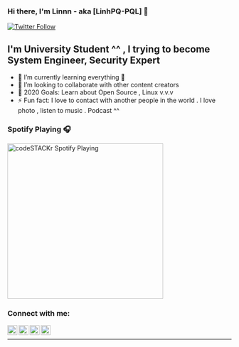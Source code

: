 
### Hi there, I'm Linnn - aka [LinhPQ-PQL] 👋

[![Twitter Follow](https://img.shields.io/twitter/follow/PhmQuangLinh20?color=1DA1F2&logo=twitter&style=for-the-badge)](https://twitter.com/PhmQuangLinh20)

## I'm University Student ^^ , I trying to become System Engineer, Security Expert

- 🌱 I’m currently learning everything 🤣
- 👯 I’m looking to collaborate with other content creators
- 🥅 2020 Goals: Learn about Open Source , Linux v.v.v
- ⚡ Fun fact: I love to contact with another people in the world .
			  I love photo , listen  to music . Podcast ^^

### Spotify Playing 🎧

[<img src="https://now-playing-codestackr.vercel.app/api/spotify-playing" alt="codeSTACKr Spotify Playing" width="350" />](https://open.spotify.com/user/swyqyimdc12jajde4vpwd2x1b)

### Connect with me:


<a href="https://twitter.com/PhmQuangLinh20"><img align="left" alt="PhmQuangLinh20| Twitter" width="22px" src="https://cdn.jsdelivr.net/npm/simple-icons@v3/icons/twitter.svg" /></a>
<a href="https://www.linkedin.com/in/pham-quang-linh-89aa10210/"><img align="left" alt="pham-quang-linh-89aa10210| LinkedIn" width="22px" src="https://cdn.jsdelivr.net/npm/simple-icons@v3/icons/linkedin.svg" /></a>
<a href="https://www.instagram.com/quanglinh.1/"><img align="left" alt="quanglinh.1| Instagram" width="22px" src="https://cdn.jsdelivr.net/npm/simple-icons@v3/icons/instagram.svg" /></a>
<a href="https://www.facebook.com/addcainay/"><img align="left" alt="addcainay| Facebook" width="22px" src="https://cdn.jsdelivr.net/npm/simple-icons@v3/icons/facebook.svg" /></a>

<br />

---
